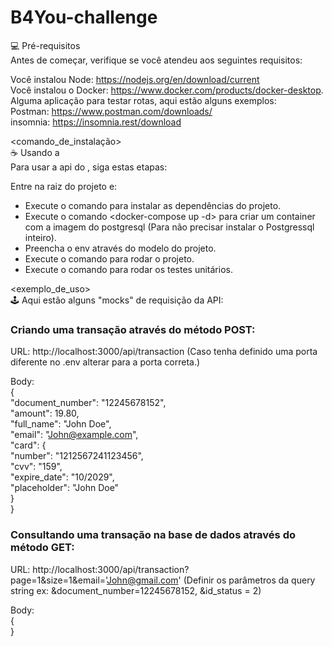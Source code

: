 # B4You-challenge

💻 Pré-requisitos   
Antes de começar, verifique se você atendeu aos seguintes requisitos:  

Você instalou Node: https://nodejs.org/en/download/current  
Você instalou o Docker: https://www.docker.com/products/docker-desktop.  
Alguma aplicação para testar rotas, aqui estão alguns exemplos:  
    Postman: https://www.postman.com/downloads/  
    insomnia: https://insomnia.rest/download  

<comando_de_instalação>  
☕ Usando a <API>  
Para usar a api do <Desafio>, siga estas etapas:  

Entre na raiz do projeto e:  
- Execute o comando <npm install> para instalar as dependências do projeto.  
- Execute o comando <docker-compose up -d> para criar um container com a imagem do postgresql (Para não precisar instalar o Postgressql inteiro).   
- Preencha o env através do modelo do projeto.  
- Execute o comando <npm run start> para rodar o projeto.  
- Execute o comando <npm run test> para rodar os testes unitários.  

<exemplo_de_uso>  
🕹 Aqui estão alguns "mocks" de requisição da API:  

### Criando uma transação através do método POST:  

URL: http://localhost:3000/api/transaction (Caso tenha definido uma porta diferente no .env alterar para a porta correta.)  

Body:  
{  
  "document_number": "12245678152",  
  "amount": 19.80,  
  "full_name": "John Doe",  
  "email": "John@example.com",  
  "card": {   
    "number": "1212567241123456",  
    "cvv": "159",  
    "expire_date": "10/2029",  
    "placeholder": "John Doe"  
  }  
}  
  
### Consultando uma transação na base de dados através do método GET:  

URL: http://localhost:3000/api/transaction?page=1&size=1&email='John@gmail.com' (Definir os parâmetros da query string ex: &document_number=12245678152, &id_status = 2)  
  
Body:   
{  
}  
